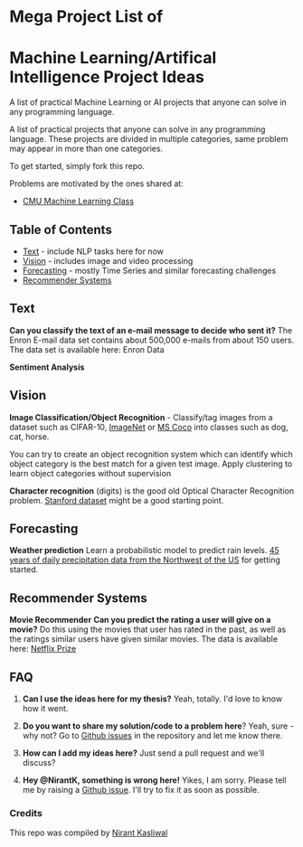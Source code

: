 # Mega Project List of 
# Machine Learning/Artifical Intelligence Project Ideas
A list of practical Machine Learning or AI projects that anyone can solve in any programming language. 


A list of practical projects that anyone can solve in any programming language. These projects are divided in multiple categories, same problem may appear in more than one categories. 

To get started, simply fork this repo.

Problems are motivated by the ones shared at:

* [CMU Machine Learning Class](http://www.cs.cmu.edu/~./10701/projects.html)

## Table of Contents

- [Text](https://github.com/NirantK/awesome-project-ideas#text) - include NLP tasks here for now
- [Vision](https://github.com/NirantK/awesome-project-ideas#vision) - includes image and video processing
- [Forecasting](https://github.com/NirantK/awesome-project-ideas#forecasting) - mostly Time Series and similar forecasting challenges
- [Recommender Systems](https://github.com/NirantK/awesome-project-ideas#recommender-systems)

Text
---------
**Can you classify the text of an e-mail message to decide who sent it?** The Enron E-mail data set contains about 500,000 e-mails from about 150 users. The data set is available here: Enron Data

**Sentiment Analysis**

Vision
---------

**Image Classification/Object Recognition** - Classify/tag images from a dataset such as CIFAR-10, [ImageNet](http://www.image-net.org/) or [MS Coco](http://mscoco.org/) into classes such as dog, cat, horse.

You can try to create an object recognition system which can identify which object category is the best match for a given test image.
Apply clustering to learn object categories without supervision

**Character recognition** (digits) is the good old Optical Character Recognition problem. [Stanford dataset](http://ai.stanford.edu/~btaskar/ocr/) might be a good starting point. 

Forecasting
---------
**Weather prediction** Learn a probabilistic model to predict rain levels. [45 years of daily precipitation data from the Northwest of the US](http://research.jisao.washington.edu/data_sets/widmann/) for getting started. 


Recommender Systems
---------
**Movie Recommender** **Can you predict the rating a user will give on a movie?** Do this using the movies that user has rated in the past, as well as the ratings similar users have given similar movies. The data is available here: [Netflix Prize](http://www.netflixprize.com/)

## FAQ
1. **Can I use the ideas here for my thesis?** Yeah, totally. I'd love to know how it went. 

2. **Do you want to share my solution/code to a problem here**? Yeah, sure - why not? Go to [Github issues](https://github.com/NirantK/awesome-project-ideas/issues) in the repository and let me know there. 

3. **How can I add my ideas here?** Just send a pull request and we'll discuss? 

4. **Hey @NirantK, something is wrong here!** Yikes, I am sorry. Please tell me by raising a [Github issue](https://github.com/NirantK/awesome-project-ideas/issues). I'll try to fix it as soon as possible. 

### Credits
This repo was compiled by [Nirant Kasliwal](http://twitter.com/NirantK)
